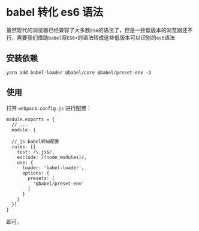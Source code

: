 # babel 转化 es6 语法 

虽然现代的浏览器已经兼容了大多数`ES6`的语法了，但是一些低版本的浏览器还不行，需要我们借助`babel`将`ES6+`的语法转成这些低版本可以识别的`es5`语法

## 安装依赖

```
yarn add babel-loader @babel/core @babel/preset-env -D
```

## 使用

打开 `webpack.config.js` 进行配置：

```
module.exports = {
  // ...
  module: {
  
  // js babel转码配置
  rules: [{
    test: /\.js$/,
    exclude: /(node_modules)/,
    use: {
      loader: 'babel-loader',
      options: {
        presets: [
          '@babel/preset-env'
        ]
      }
    }
  }]
}
```

即可。

